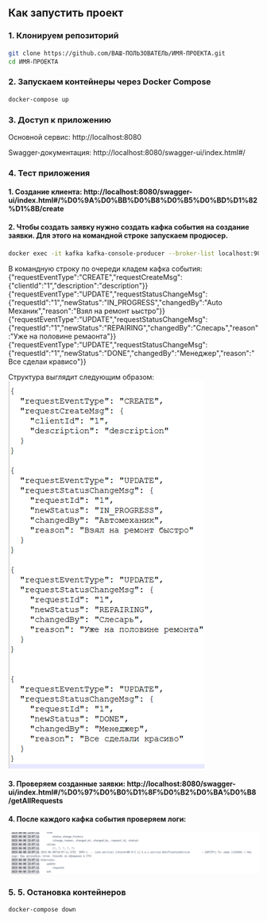 ## Как запустить проект

### 1. Клонируем репозиторий

```bash
git clone https://github.com/ВАШ-ПОЛЬЗОВАТЕЛЬ/ИМЯ-ПРОЕКТА.git
cd ИМЯ-ПРОЕКТА
```
### 2. Запускаем контейнеры через Docker Compose
```bash
docker-compose up
```

### 3. Доступ к приложению
Основной сервис: http://localhost:8080

Swagger-документация: http://localhost:8080/swagger-ui/index.html#/

### 4. Тест приложения
#### 1. Создание клиента: http://localhost:8080/swagger-ui/index.html#/%D0%9A%D0%BB%D0%B8%D0%B5%D0%BD%D1%82%D1%8B/create
#### 2. Чтобы создать заявку нужно создать кафка события на создание заявки. Для этого на командной строке запускаем продюсер.
```bash
docker exec -it kafka kafka-console-producer --broker-list localhost:9092 --topic request-events
```

В командную строку по очереди кладем кафка события:
{"requestEventType":"CREATE","requestCreateMsg": {"clientId":"1","description":"description"}}
{"requestEventType":"UPDATE","requestStatusChangeMsg": {"requestId":"1","newStatus":"IN_PROGRESS","changedBy":"Auto Механик","reason":"Взял на ремонт ьыстро"}}
{"requestEventType":"UPDATE","requestStatusChangeMsg": {"requestId":"1","newStatus":"REPAIRING","changedBy":"Слесарь","reason":"Уже на половине ремаонта"}}
{"requestEventType":"UPDATE","requestStatusChangeMsg": {"requestId":"1","newStatus":"DONE","changedBy":"Менеджер","reason":"Все сделаи крависо"}}

Структура выглядит следующим образом:
![img.png](img.png)

#### 3. Проверяем созданные заявки: http://localhost:8080/swagger-ui/index.html#/%D0%97%D0%B0%D1%8F%D0%B2%D0%BA%D0%B8/getAllRequests

#### 4. После каждого кафка события проверяем логи:
![img_1.png](img_1.png)

### 5. 5. Остановка контейнеров
```bash
docker-compose down
```
